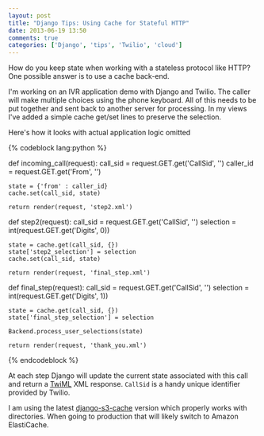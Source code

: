 ```yaml
---
layout: post
title: "Django Tips: Using Cache for Stateful HTTP"
date: 2013-06-19 13:50
comments: true
categories: ['Django', 'tips', 'Twilio', 'cloud']
---
```


How do you keep state when working with a stateless protocol like HTTP? 
One possible answer is to use a cache back-end. 

I'm working on an IVR application demo with Django and Twilio. The caller
will make multiple choices using the phone keyboard. All of this needs to be
put together and sent back to another server for processing. In my views
I've added a simple cache get/set lines to preserve the selection.


Here's how it looks with actual application logic omitted

{% codeblock lang:python %}

def incoming_call(request):
    call_sid = request.GET.get('CallSid', '')
    caller_id = request.GET.get('From', '')

    state = {'from' : caller_id}
    cache.set(call_sid, state)

    return render(request, 'step2.xml')

def step2(request):
    call_sid = request.GET.get('CallSid', '')
    selection = int(request.GET.get('Digits', 0))

    state = cache.get(call_sid, {})
    state['step2_selection'] = selection
    cache.set(call_sid, state)

    return render(request, 'final_step.xml')


def final_step(request):
    call_sid = request.GET.get('CallSid', '')
    selection = int(request.GET.get('Digits', 1))

    state = cache.get(call_sid, {})
    state['final_step_selection'] = selection

    Backend.process_user_selections(state)

    return render(request, 'thank_you.xml')

{% endcodeblock %}

At each step Django will update the current state associated with this call and return
a [TwiML](https://www.twilio.com/docs/api/twiml) XML response. `CallSid` is a handy unique
identifier provided by Twilio.

I am using the latest [django-s3-cache](http://github.com/atodorov/django-s3-cache) version
which properly works with directories. When going to production that will likely switch to
Amazon ElastiCache.



